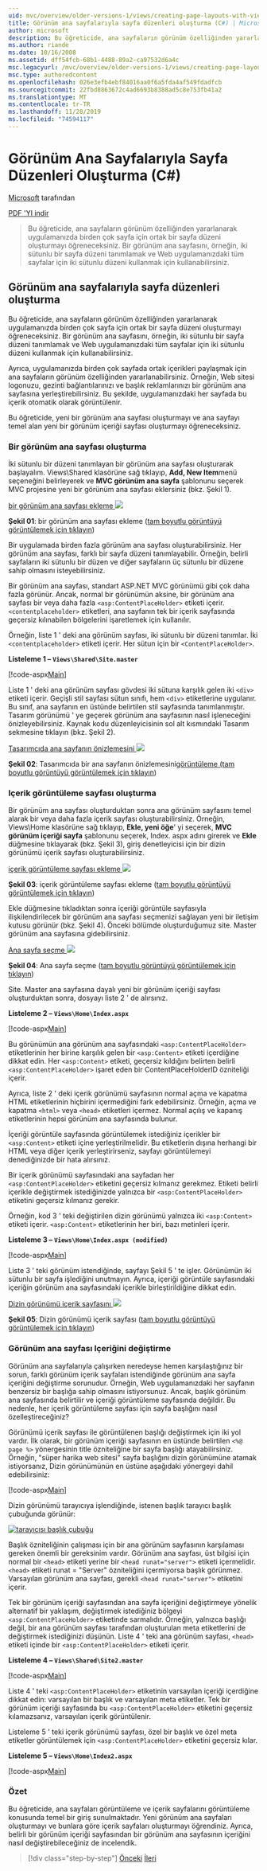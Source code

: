 ```yaml
---
uid: mvc/overview/older-versions-1/views/creating-page-layouts-with-view-master-pages-cs
title: Görünüm ana sayfalarıyla sayfa düzenleri oluşturma (C#) | Microsoft Docs
author: microsoft
description: Bu öğreticide, ana sayfaların görünüm özelliğinden yararlanarak uygulamanızda birden çok sayfa için ortak bir sayfa düzeni oluşturmayı öğreneceksiniz. Bir... kullanabilirsiniz
ms.author: riande
ms.date: 10/16/2008
ms.assetid: dff54fcb-68b1-4488-89a2-ca97532d6a4c
msc.legacyurl: /mvc/overview/older-versions-1/views/creating-page-layouts-with-view-master-pages-cs
msc.type: authoredcontent
ms.openlocfilehash: 026e3efb4ebf84016aa0f6a5fda4af549fdadfcb
ms.sourcegitcommit: 22fbd8863672c4ad6693b8388ad5c8e753fb41a2
ms.translationtype: MT
ms.contentlocale: tr-TR
ms.lasthandoff: 11/28/2019
ms.locfileid: "74594117"
---
```

# <a name="creating-page-layouts-with-view-master-pages-c"></a>Görünüm Ana Sayfalarıyla Sayfa Düzenleri Oluşturma (C#)

[Microsoft](https://github.com/microsoft) tarafından

[PDF 'YI indir](https://download.microsoft.com/download/e/f/3/ef3f2ff6-7424-48f7-bdaa-180ef64c3490/ASPNET_MVC_Tutorial_12_CS.pdf)

> Bu öğreticide, ana sayfaların görünüm özelliğinden yararlanarak uygulamanızda birden çok sayfa için ortak bir sayfa düzeni oluşturmayı öğreneceksiniz. Bir görünüm ana sayfasını, örneğin, iki sütunlu bir sayfa düzeni tanımlamak ve Web uygulamanızdaki tüm sayfalar için iki sütunlu düzeni kullanmak için kullanabilirsiniz.

## <a name="creating-page-layouts-with-view-master-pages"></a>Görünüm ana sayfalarıyla sayfa düzenleri oluşturma

Bu öğreticide, ana sayfaların görünüm özelliğinden yararlanarak uygulamanızda birden çok sayfa için ortak bir sayfa düzeni oluşturmayı öğreneceksiniz. Bir görünüm ana sayfasını, örneğin, iki sütunlu bir sayfa düzeni tanımlamak ve Web uygulamanızdaki tüm sayfalar için iki sütunlu düzeni kullanmak için kullanabilirsiniz.

Ayrıca, uygulamanızda birden çok sayfada ortak içerikleri paylaşmak için ana sayfaların görünüm özelliğinden yararlanabilirsiniz. Örneğin, Web sitesi logonuzu, gezinti bağlantılarınızı ve başlık reklamlarınızı bir görünüm ana sayfasına yerleştirebilirsiniz. Bu şekilde, uygulamanızdaki her sayfada bu içerik otomatik olarak görüntülenir.

Bu öğreticide, yeni bir görünüm ana sayfası oluşturmayı ve ana sayfayı temel alan yeni bir görünüm içeriği sayfası oluşturmayı öğreneceksiniz.

### <a name="creating-a-view-master-page"></a>Bir görünüm ana sayfası oluşturma

İki sütunlu bir düzeni tanımlayan bir görünüm ana sayfası oluşturarak başlayalım. Views\Shared klasörüne sağ tıklayıp, **Add, New Item**menü seçeneğini belirleyerek ve **MVC görünüm ana sayfa** şablonunu seçerek MVC projesine yeni bir görünüm ana sayfası eklersiniz (bkz. Şekil 1).

[bir görünüm ana sayfası ekleme ![](creating-page-layouts-with-view-master-pages-cs/_static/image2.png)](creating-page-layouts-with-view-master-pages-cs/_static/image1.png)

**Şekil 01**: bir görünüm ana sayfası ekleme ([tam boyutlu görüntüyü görüntülemek için tıklayın](creating-page-layouts-with-view-master-pages-cs/_static/image3.png))

Bir uygulamada birden fazla görünüm ana sayfası oluşturabilirsiniz. Her görünüm ana sayfası, farklı bir sayfa düzeni tanımlayabilir. Örneğin, belirli sayfaların iki sütunlu bir düzen ve diğer sayfaların üç sütunlu bir düzene sahip olmasını isteyebilirsiniz.

Bir görünüm ana sayfası, standart ASP.NET MVC görünümü gibi çok daha fazla görünür. Ancak, normal bir görünümün aksine, bir görünüm ana sayfası bir veya daha fazla `<asp:ContentPlaceHolder>` etiketi içerir. `<contentplaceholder>` etiketleri, ana sayfanın tek bir içerik sayfasında geçersiz kılınabilen bölgelerini işaretlemek için kullanılır.

Örneğin, liste 1 ' deki ana görünüm sayfası, iki sütunlu bir düzeni tanımlar. İki `<contentplaceholder>` etiketi içerir. Her sütun için bir `<ContentPlaceHolder>`.

**Listeleme 1 – `Views\Shared\Site.master`**

[!code-aspx[Main](creating-page-layouts-with-view-master-pages-cs/samples/sample1.aspx)]

Liste 1 ' deki ana görünüm sayfası gövdesi iki sütuna karşılık gelen iki `<div>` etiketi içerir. Geçişli stil sayfası sütun sınıfı, hem `<div>` etiketlerine uygulanır. Bu sınıf, ana sayfanın en üstünde belirtilen stil sayfasında tanımlanmıştır. Tasarım görünümü ' ye geçerek görünüm ana sayfasının nasıl işleneceğini önizleyebilirsiniz. Kaynak kodu düzenleyicisinin sol alt kısmındaki Tasarım sekmesine tıklayın (bkz. Şekil 2).

[Tasarımcıda ana sayfanın önizlemesini ![](creating-page-layouts-with-view-master-pages-cs/_static/image5.png)](creating-page-layouts-with-view-master-pages-cs/_static/image4.png)

**Şekil 02**: Tasarımcıda bir ana sayfanın önizlemesini[görüntüleme (tam boyutlu görüntüyü görüntülemek için tıklayın](creating-page-layouts-with-view-master-pages-cs/_static/image6.png))

### <a name="creating-a-view-content-page"></a>Içerik görüntüleme sayfası oluşturma

Bir görünüm ana sayfası oluşturduktan sonra ana görünüm sayfasını temel alarak bir veya daha fazla içerik sayfası oluşturabilirsiniz. Örneğin, Views\Home klasörüne sağ tıklayıp, **Ekle, yeni öğe**' yi seçerek, **MVC görünüm içeriği sayfa** şablonunu seçerek, Index. aspx adını girerek ve **Ekle** düğmesine tıklayarak (bkz. Şekil 3), giriş denetleyicisi için bir dizin görünümü içerik sayfası oluşturabilirsiniz.

[içerik görüntüleme sayfası ekleme ![](creating-page-layouts-with-view-master-pages-cs/_static/image8.png)](creating-page-layouts-with-view-master-pages-cs/_static/image7.png)

**Şekil 03**: içerik görüntüleme sayfası ekleme ([tam boyutlu görüntüyü görüntülemek için tıklayın](creating-page-layouts-with-view-master-pages-cs/_static/image9.png))

Ekle düğmesine tıkladıktan sonra içeriği görüntüle sayfasıyla ilişkilendirilecek bir görünüm ana sayfası seçmenizi sağlayan yeni bir iletişim kutusu görünür (bkz. Şekil 4). Önceki bölümde oluşturduğumuz site. Master görünüm ana sayfasına gidebilirsiniz.

[Ana sayfa seçme ![](creating-page-layouts-with-view-master-pages-cs/_static/image11.png)](creating-page-layouts-with-view-master-pages-cs/_static/image10.png)

**Şekil 04**: Ana sayfa seçme ([tam boyutlu görüntüyü görüntülemek için tıklayın](creating-page-layouts-with-view-master-pages-cs/_static/image12.png))

Site. Master ana sayfasına dayalı yeni bir görünüm içeriği sayfası oluşturduktan sonra, dosyayı liste 2 ' de alırsınız.

**Listeleme 2 – `Views\Home\Index.aspx`**

[!code-aspx[Main](creating-page-layouts-with-view-master-pages-cs/samples/sample2.aspx)]

Bu görünümün ana görünüm ana sayfasındaki `<asp:ContentPlaceHolder>` etiketlerinin her birine karşılık gelen bir `<asp:Content>` etiketi içerdiğine dikkat edin. Her `<asp:Content>` etiketi, geçersiz kıldığını belirten belirli `<asp:ContentPlaceHolder>` işaret eden bir ContentPlaceHolderID özniteliği içerir.

Ayrıca, liste 2 ' deki içerik görünümü sayfasının normal açma ve kapatma HTML etiketlerinin hiçbirini içermediğini fark edebilirsiniz. Örneğin, açma ve kapatma `<html>` veya `<head>` etiketleri içermez. Normal açılış ve kapanış etiketlerinin hepsi görünüm ana sayfasında bulunur.

İçeriği görüntüle sayfasında görüntülemek istediğiniz içerikler bir `<asp:Content>` etiketi içine yerleştirilmelidir. Bu etiketlerin dışına herhangi bir HTML veya diğer içerik yerleştirirseniz, sayfayı görüntülemeyi denediğinizde bir hata alırsınız.

Bir içerik görünümü sayfasındaki ana sayfadan her `<asp:ContentPlaceHolder>` etiketini geçersiz kılmanız gerekmez. Etiketi belirli içerikle değiştirmek istediğinizde yalnızca bir `<asp:ContentPlaceHolder>` etiketini geçersiz kılmanız gerekir.

Örneğin, kod 3 ' teki değiştirilen dizin görünümü yalnızca iki `<asp:Content>` etiketi içerir. `<asp:Content>` etiketlerinin her biri, bazı metinleri içerir.

**Listeleme 3 – `Views\Home\Index.aspx (modified)`**

[!code-aspx[Main](creating-page-layouts-with-view-master-pages-cs/samples/sample3.aspx)]

Liste 3 ' teki görünüm istendiğinde, sayfayı Şekil 5 ' te işler. Görünümün iki sütunlu bir sayfa işlediğini unutmayın. Ayrıca, içeriği görüntüle sayfasındaki içeriğin görünüm ana sayfasındaki içerikle birleştirildiğine dikkat edin.

[Dizin görünümü içerik sayfasını ![](creating-page-layouts-with-view-master-pages-cs/_static/image14.png)](creating-page-layouts-with-view-master-pages-cs/_static/image13.png)

**Şekil 05**: Dizin görünümü içerik sayfası ([tam boyutlu görüntüyü görüntülemek için tıklayın](creating-page-layouts-with-view-master-pages-cs/_static/image15.png))

### <a name="modifying-view-master-page-content"></a>Görünüm ana sayfası Içeriğini değiştirme

Görünüm ana sayfalarıyla çalışırken neredeyse hemen karşılaştığınız bir sorun, farklı görünüm içerik sayfaları istendiğinde görünüm ana sayfa içeriğini değiştirme sorunudur. Örneğin, Web uygulamanızdaki her sayfanın benzersiz bir başlığa sahip olmasını istiyorsunuz. Ancak, başlık görünüm ana sayfasında belirtilir ve içeriği görüntüleme sayfasında değildir. Bu nedenle, her içerik görüntüleme sayfası için sayfa başlığını nasıl özelleştireceğiniz?

Görünümü içerik sayfası ile görüntülenen başlığı değiştirmek için iki yol vardır. İlk olarak, bir görünüm içeriği sayfasının en üstünde belirtilen `<%@ page %>` yönergesinin title özniteliğine bir sayfa başlığı atayabilirsiniz. Örneğin, "süper harika web sitesi" sayfa başlığını dizin görünümüne atamak istiyorsanız, Dizin görünümünün en üstüne aşağıdaki yönergeyi dahil edebilirsiniz:

[!code-aspx[Main](creating-page-layouts-with-view-master-pages-cs/samples/sample4.aspx)]

Dizin görünümü tarayıcıya işlendiğinde, istenen başlık tarayıcı başlık çubuğunda görünür:

[![tarayıcısı başlık çubuğu](creating-page-layouts-with-view-master-pages-cs/_static/image17.png)](creating-page-layouts-with-view-master-pages-cs/_static/image16.png)

Başlık özniteliğinin çalışması için bir ana görünüm sayfasının karşılaması gereken önemli bir gereksinim vardır. Görünüm ana sayfası, üst bilgisi için normal bir `<head>` etiketi yerine bir `<head runat="server">` etiketi içermelidir. `<head>` etiketi runat = "Server" özniteliğini içermiyorsa başlık görünmez. Varsayılan görünüm ana sayfası, gerekli `<head runat="server">` etiketini içerir.

Tek bir görünüm içeriği sayfasından ana sayfa içeriğini değiştirmeye yönelik alternatif bir yaklaşım, değiştirmek istediğiniz bölgeyi `<asp:ContentPlaceHolder>` etiketinde sarmalıdır. Örneğin, yalnızca başlığı değil, bir ana görünüm sayfası tarafından oluşturulan meta etiketlerini de değiştirmek istediğinizi düşünün. Liste 4 ' teki ana görünüm sayfası, `<head>` etiketi içinde bir `<asp:ContentPlaceHolder>` etiketi içerir.

**Listeleme 4 – `Views\Shared\Site2.master`**

[!code-aspx[Main](creating-page-layouts-with-view-master-pages-cs/samples/sample5.aspx)]

Liste 4 ' teki `<asp:ContentPlaceHolder>` etiketinin varsayılan içeriği içerdiğine dikkat edin: varsayılan bir başlık ve varsayılan meta etiketler. Tek bir görünüm içeriği sayfasında bu `<asp:ContentPlaceHolder>` etiketini geçersiz kılamazsanız, varsayılan içerik görüntülenir.

Listeleme 5 ' teki içerik görünümü sayfası, özel bir başlık ve özel meta etiketler görüntülemek için `<asp:ContentPlaceHolder>` etiketini geçersiz kılar.

**Listeleme 5 – `Views\Home\Index2.aspx`**

[!code-aspx[Main](creating-page-layouts-with-view-master-pages-cs/samples/sample6.aspx)]

### <a name="summary"></a>Özet

Bu öğreticide, ana sayfaları görüntüleme ve içerik sayfalarını görüntüleme konusunda temel bir giriş sunulmaktadır. Yeni görünüm ana sayfaları oluşturmayı ve bunlara göre içerik sayfaları oluşturmayı öğrendiniz. Ayrıca, belirli bir görünüm içeriği sayfasından bir görünüm ana sayfasının içeriğini nasıl değiştirebileceğiniz de incelendik.

> [!div class="step-by-step"]
> [Önceki](using-the-tagbuilder-class-to-build-html-helpers-cs.md)
> [İleri](passing-data-to-view-master-pages-cs.md)
